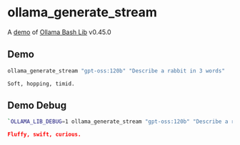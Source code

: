 # ollama_generate_stream

A [demo](../README.md#demos) of [Ollama Bash Lib](https://github.com/attogram/ollama-bash-lib) v0.45.0

## Demo

```bash
ollama_generate_stream "gpt-oss:120b" "Describe a rabbit in 3 words"
```
```
Soft, hopping, timid.

```

## Demo Debug

```bash
`OLLAMA_LIB_DEBUG=1 ollama_generate_stream "gpt-oss:120b" "Describe a rabbit in 3 words"`
```
```json
Fluffy, swift, curious.

```
